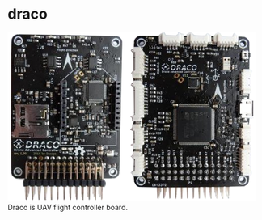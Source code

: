 draco
=====
![Alt text](/graphics/draco_side_by_side.png?raw=true "Draco board")
Draco is UAV flight controller board.
